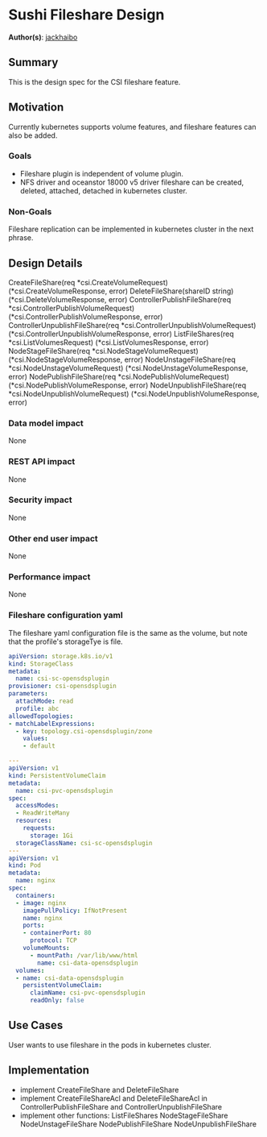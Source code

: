 # Sushi Fileshare Design

**Author(s)**: [jackhaibo](https://github.com/jackhaibo)

## Summary

This is the design spec for the CSI fileshare feature.

## Motivation

Currently kubernetes supports volume features, and fileshare features can also be added. 

### Goals

* Fileshare plugin is independent of volume plugin.
* NFS driver and oceanstor 18000 v5 driver fileshare can be created, deleted, attached, detached in kubernetes cluster.
 
### Non-Goals

Fileshare replication can be implemented in kubernetes cluster in the next phrase. 
 
## Design Details

CreateFileShare(req *csi.CreateVolumeRequest) (*csi.CreateVolumeResponse, error)
DeleteFileShare(shareID string) (*csi.DeleteVolumeResponse, error)
ControllerPublishFileShare(req *csi.ControllerPublishVolumeRequest) (*csi.ControllerPublishVolumeResponse, error)
ControllerUnpublishFileShare(req *csi.ControllerUnpublishVolumeRequest) (*csi.ControllerUnpublishVolumeResponse, error)
ListFileShares(req *csi.ListVolumesRequest) (*csi.ListVolumesResponse, error)
NodeStageFileShare(req *csi.NodeStageVolumeRequest) (*csi.NodeStageVolumeResponse, error)
NodeUnstageFileShare(req *csi.NodeUnstageVolumeRequest) (*csi.NodeUnstageVolumeResponse, error)
NodePublishFileShare(req *csi.NodePublishVolumeRequest) (*csi.NodePublishVolumeResponse, error)
NodeUnpublishFileShare(req *csi.NodeUnpublishVolumeRequest) (*csi.NodeUnpublishVolumeResponse, error)

### Data model impact

None

### REST API impact

None

### Security impact

None

### Other end user impact

None

### Performance impact

None

### Fileshare configuration yaml 
The fileshare yaml configuration file is the same as the volume, but note that the profile's storageTye is file.

```yaml
apiVersion: storage.k8s.io/v1
kind: StorageClass
metadata:
  name: csi-sc-opensdsplugin
provisioner: csi-opensdsplugin
parameters:
  attachMode: read
  profile: abc
allowedTopologies:
- matchLabelExpressions:
  - key: topology.csi-opensdsplugin/zone
    values:
    - default

---
apiVersion: v1
kind: PersistentVolumeClaim
metadata:
  name: csi-pvc-opensdsplugin
spec:
  accessModes:
  - ReadWriteMany
  resources:
    requests:
      storage: 1Gi
  storageClassName: csi-sc-opensdsplugin
---
apiVersion: v1
kind: Pod
metadata:
  name: nginx 
spec:
  containers:
  - image: nginx
    imagePullPolicy: IfNotPresent
    name: nginx
    ports:
    - containerPort: 80
      protocol: TCP
    volumeMounts:
      - mountPath: /var/lib/www/html
        name: csi-data-opensdsplugin 
  volumes:
  - name: csi-data-opensdsplugin
    persistentVolumeClaim:
      claimName: csi-pvc-opensdsplugin
      readOnly: false
```

## Use Cases

User wants to use fileshare in the pods in kubernetes cluster.
 
## Implementation

* implement CreateFileShare and DeleteFileShare
* implement CreateFileShareAcl and DeleteFileShareAcl in ControllerPublishFileShare and ControllerUnpublishFileShare
* implement other functions: ListFileShares NodeStageFileShare NodeUnstageFileShare NodePublishFileShare NodeUnpublishFileShare
